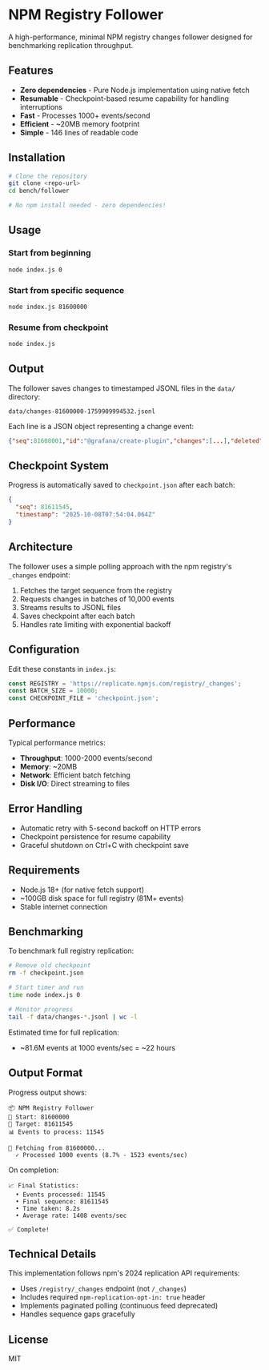# NPM Registry Follower

A high-performance, minimal NPM registry changes follower designed for benchmarking replication throughput.

## Features

- **Zero dependencies** - Pure Node.js implementation using native fetch
- **Resumable** - Checkpoint-based resume capability for handling interruptions
- **Fast** - Processes 1000+ events/second
- **Efficient** - ~20MB memory footprint
- **Simple** - 146 lines of readable code

## Installation

```bash
# Clone the repository
git clone <repo-url>
cd bench/follower

# No npm install needed - zero dependencies!
```

## Usage

### Start from beginning
```bash
node index.js 0
```

### Start from specific sequence
```bash
node index.js 81600000
```

### Resume from checkpoint
```bash
node index.js
```

## Output

The follower saves changes to timestamped JSONL files in the `data/` directory:
```
data/changes-81600000-1759909994532.jsonl
```

Each line is a JSON object representing a change event:
```json
{"seq":81608001,"id":"@grafana/create-plugin","changes":[...],"deleted":false}
```

## Checkpoint System

Progress is automatically saved to `checkpoint.json` after each batch:
```json
{
  "seq": 81611545,
  "timestamp": "2025-10-08T07:54:04.064Z"
}
```

## Architecture

The follower uses a simple polling approach with the npm registry's `_changes` endpoint:

1. Fetches the target sequence from the registry
2. Requests changes in batches of 10,000 events
3. Streams results to JSONL files
4. Saves checkpoint after each batch
5. Handles rate limiting with exponential backoff

## Configuration

Edit these constants in `index.js`:

```javascript
const REGISTRY = 'https://replicate.npmjs.com/registry/_changes';
const BATCH_SIZE = 10000;
const CHECKPOINT_FILE = 'checkpoint.json';
```

## Performance

Typical performance metrics:
- **Throughput**: 1000-2000 events/second
- **Memory**: ~20MB
- **Network**: Efficient batch fetching
- **Disk I/O**: Direct streaming to files

## Error Handling

- Automatic retry with 5-second backoff on HTTP errors
- Checkpoint persistence for resume capability
- Graceful shutdown on Ctrl+C with checkpoint save

## Requirements

- Node.js 18+ (for native fetch support)
- ~100GB disk space for full registry (81M+ events)
- Stable internet connection

## Benchmarking

To benchmark full registry replication:

```bash
# Remove old checkpoint
rm -f checkpoint.json

# Start timer and run
time node index.js 0

# Monitor progress
tail -f data/changes-*.jsonl | wc -l
```

Estimated time for full replication:
- ~81.6M events at 1000 events/sec = ~22 hours

## Output Format

Progress output shows:
```
📦 NPM Registry Follower
📍 Start: 81600000
🎯 Target: 81611545
📊 Events to process: 11545

🔄 Fetching from 81600000...
  ✓ Processed 1000 events (8.7% - 1523 events/sec)
```

On completion:
```
📈 Final Statistics:
  • Events processed: 11545
  • Final sequence: 81611545
  • Time taken: 8.2s
  • Average rate: 1408 events/sec

✅ Complete!
```

## Technical Details

This implementation follows npm's 2024 replication API requirements:
- Uses `/registry/_changes` endpoint (not `/_changes`)
- Includes required `npm-replication-opt-in: true` header
- Implements paginated polling (continuous feed deprecated)
- Handles sequence gaps gracefully

## License

MIT